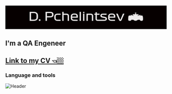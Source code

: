 ![header](https://github.com/rfqafhbr/rfqafhbr/blob/main/assets/Header.png) 

## I'm a QA Engeneer

## [Link to my CV 👈🏼](https://cloud.mail.ru/public/dwAg/FJry6xrQB)

### Language and tools
![Header](https://img.shields.io/badge/Github-090909?style=for-the-badges&logo=github&logoColor=8cc4d7)
